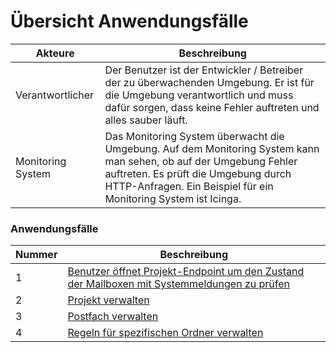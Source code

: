 # Übersicht Anwendungsfälle

| Akteure | Beschreibung |
| ------- | ------------ |
| Verantwortlicher | Der Benutzer ist der Entwickler / Betreiber der zu überwachenden Umgebung. Er ist für die Umgebung verantwortlich und muss dafür sorgen, dass keine Fehler auftreten und alles sauber läuft. |
| Monitoring System | Das Monitoring System überwacht die Umgebung. Auf dem Monitoring System kann man sehen, ob auf der Umgebung Fehler auftreten. Es prüft die Umgebung durch HTTP-Anfragen. Ein Beispiel für ein Monitoring System ist Icinga. |

### Anwendungsfälle

| Nummer | Beschreibung |
| ------ | ------------ |
| 1 | [Benutzer öffnet Projekt-Endpoint um den Zustand der Mailboxen mit Systemmeldungen zu prüfen](https://github.com/puzzle/mailbox-watcher/blob/master/doc/2_konzeption/2.2_use_cases/2.2.1_use_case.md) |
| 2 | [Projekt verwalten](https://github.com/puzzle/mailbox-watcher/blob/master/doc/2_konzeption/2.2_use_cases/2.2.2_use_case.md) |
| 3 | [Postfach verwalten](https://github.com/puzzle/mailbox-watcher/blob/master/doc/2_konzeption/2.2_use_cases/2.2.3_use_case.md) |
| 4 | [Regeln für spezifischen Ordner verwalten](https://github.com/puzzle/mailbox-watcher/blob/master/doc/2_konzeption/2.2_use_cases/2.2.4_use_case.md) |
